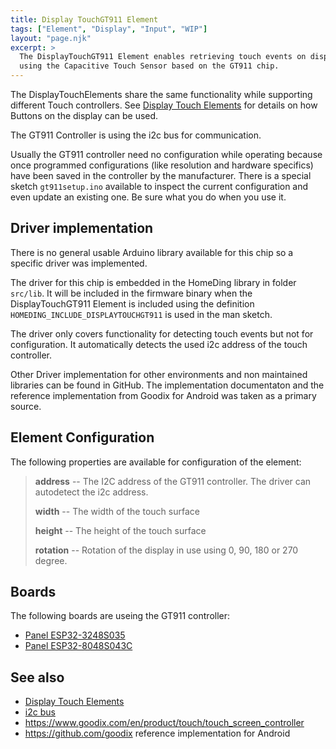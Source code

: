 ```yaml
---
title: Display TouchGT911 Element
tags: ["Element", "Display", "Input", "WIP"]
layout: "page.njk"
excerpt: >
  The DisplayTouchGT911 Element enables retrieving touch events on displays
  using the Capacitive Touch Sensor based on the GT911 chip.
---
```


The DisplayTouchElements share the same functionality while supporting different Touch
controllers. See [Display Touch Elements](/elements/display/touch.md) for details on how Buttons
on the display can be used.

The GT911 Controller is using the i2c bus for communication.

Usually the GT911 controller need no configuration while operating because once programmed configurations (like resolution and hardware specifics) have been saved in the controller by the manufacturer.
There is a special sketch `gt911setup.ino` available to inspect the current configuration and even update an existing one. Be sure what you do when you use it.


## Driver implementation

There is no general usable Arduino library available for this chip so a specific driver was
implemented.

The driver for this chip is embedded in the HomeDing library in folder `src/lib`. It will be
included in the firmware binary when the DisplayTouchGT911 Element is included using the
definition `HOMEDING_INCLUDE_DISPLAYTOUCHGT911` is used in the man sketch.

The driver only covers functionality for detecting touch events but not for configuration.
It automatically detects the used i2c address of the touch controller.

Other Driver implementation for other environments and non maintained libraries can be found in
GitHub. The implementation documentaton and the reference implementation from Goodix for Android
was taken as a primary source.


## Element Configuration

<!-- <object data="/element.svg?touchgt911" type="image/svg+xml"></object> -->

The following properties are available for configuration of the element:

> **address** -- The I2C address of the GT911 controller. The driver can autodetect the i2c address.
>
> **width** -- The width of the touch surface
>
> **height** -- The height of the touch surface
>
> **rotation** -- Rotation of the display in use using 0, 90, 180 or 270 degree.


## Boards

The following boards are useing the GT911 controller:

* [Panel ESP32-3248S035](/boards/esp32/panel-3248S035.md)
* [Panel ESP32-8048S043C](/boards/esp32s3/panel-8048S043.md)


## See also

* [Display Touch Elements](/elements/display/touch.md)
* [i2c bus](/dev/i2c.md)
* <https://www.goodix.com/en/product/touch/touch_screen_controller>
* <https://github.com/goodix> reference implementation for Android




<!-- 
* <https://gitlab.com/AdyaAdya/goodix-touchscreen-linux-driver/-/blob/master/goodix_mainline.c?ref_type=heads>
* <https://github.com/nik-sharky/arduino-goodix>

* <https://github.com/klaper/Sonoff-Tasmota/blob/4d9272f701682ecca3f93af927cf768a4a3274ce/lib/lib_display/GT911/GT911.cpp>
*
* <https://github.com/DiveInEmbedded/GT911-Touch-driver/blob/main/Core/Src/GT911.c>
* <https://github.com/friendlyarm/linux-3.4.y/blob/nanopi2-lollipop-mr1/drivers/input/touchscreen/gt9xx.c>
* <https://github.com/Xinyuan-LilyGO/TTGO_TWatch_Library/blob/ceadf44410d174abf8c8f9db83cfdf0c637fb2f3/src/drive/fx50xx/focaltech.cpp>
* <https://github.com/lewisxhe/SensorLib/blob/master/src/TouchDrvGT911.hpp>
* <https://github.com/lvgl/lvgl_esp32_drivers/blob/master/lvgl_touch/gt911.h>

* DataSheet: <https://m5stack.oss-cn-shenzhen.aliyuncs.com/resource/docs/datasheet/core/m5paper/gt911_datasheet.pdf>

* <https://github.com/arduino-libraries/Arduino_GigaDisplayTouch> This library is in an early
  stage and implemented for Arduino boards based on mbed operating system only. I like the
  cleaness of the interface. Rotation support is missing as well.
* <https://github.com/TAMCTec/gt911-arduino> This library is almost working but has some buffer
  overflows when communication is not correct (found more than 5 points) and needs software reset.
* <https://github.com/u4mzu4/Arduino_GT911_Library>
 -->

